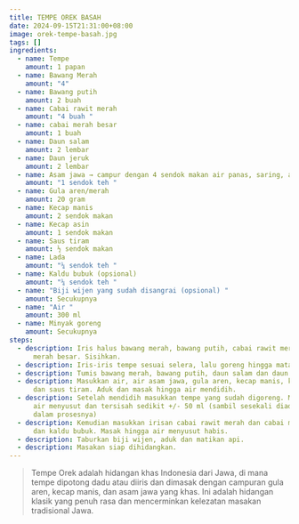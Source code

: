 ```yaml
---
title: TEMPE OREK BASAH
date: 2024-09-15T21:31:00+08:00
image: orek-tempe-basah.jpg
tags: []
ingredients:
  - name: Tempe
    amount: 1 papan
  - name: Bawang Merah
    amount: "4"
  - name: Bawang putih
    amount: 2 buah
  - name: Cabai rawit merah
    amount: "4 buah "
  - name: cabai merah besar
    amount: 1 buah
  - name: Daun salam
    amount: 2 lembar
  - name: Daun jeruk
    amount: 2 lembar
  - name: Asam jawa → campur dengan 4 sendok makan air panas, saring, ambil airnya.
    amount: "1 sendok teh "
  - name: Gula aren/merah
    amount: 20 gram
  - name: Kecap manis
    amount: 2 sendok makan
  - name: Kecap asin
    amount: 1 sendok makan
  - name: Saus tiram
    amount: ½ sendok makan
  - name: Lada
    amount: "¼ sendok teh "
  - name: Kaldu bubuk (opsional)
    amount: "¼ sendok teh "
  - name: "Biji wijen yang sudah disangrai (opsional) "
    amount: Secukupnya
  - name: "Air "
    amount: 300 ml
  - name: Minyak goreng
    amount: Secukupnya
steps:
  - description: Iris halus bawang merah, bawang putih, cabai rawit merah, cabe
      merah besar. Sisihkan.
  - description: Iris-iris tempe sesuai selera, lalu goreng hingga matang. Angkat, tiriskan.
  - description: Tumis bawang merah, bawang putih, daun salam dan daun jeruk hingga wangi.
  - description: Masukkan air, air asam jawa, gula aren, kecap manis, kecap asin,
      dan saus tiram. Aduk dan masak hingga air mendidih.
  - description: Setelah mendidih masukkan tempe yang sudah digoreng. Masak hingga
      air menyusut dan tersisah sedikit +/- 50 ml (sambil sesekali diaduk-aduk
      dalam prosesnya)
  - description: Kemudian masukkan irisan cabai rawit merah dan cabai merah besar
      dan kaldu bubuk. Masak hingga air menyusut habis.
  - description: Taburkan biji wijen, aduk dan matikan api.
  - description: Masakan siap dihidangkan.
---
```

> Tempe Orek adalah hidangan khas Indonesia dari Jawa, di mana tempe dipotong dadu atau diiris dan dimasak dengan campuran gula aren, kecap manis, dan asam jawa yang khas. Ini adalah hidangan klasik yang penuh rasa dan mencerminkan kelezatan masakan tradisional Jawa.
